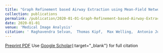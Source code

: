 ```yaml
---
title: "Graph Refinement based Airway Extraction using Mean-Field Networks and Graph Neural Networks"
collection: publications
permalink: /publication/2020-01-01-Graph-Refinement-based-Airway-Extraction-using-Mean-Field-Networks-and-Graph-Neural-Networks
date: 2020-01-01
venue: 'Medical Image Analysis'
citation: ' Raghavendra Selvan,  Thomas Kipf,  Max Welling,  Antonio Juarez,  Jesper Pedersen,  Jens Petersen,  Marleen Bruijne, &quot;Graph Refinement based Airway Extraction using Mean-Field Networks and Graph Neural Networks.&quot; Medical Image Analysis, 2020.'
---
```

[Preprint PDF](https://arxiv.org/pdf/1811.08674.pdf)
Use [Google Scholar](https://scholar.google.com/scholar?q=Graph+Refinement+based+Airway+Extraction+using+Mean+Field+Networks+and+Graph+Neural+Networks){:target="_blank"} for full citation
